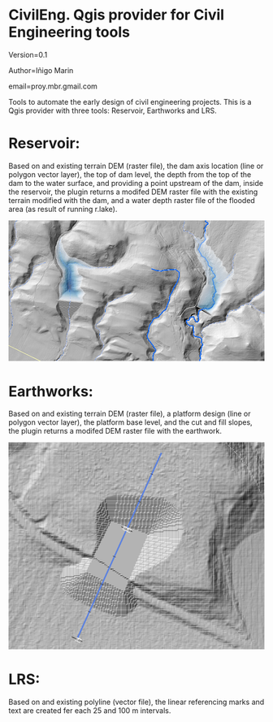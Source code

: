 # CivilEng. Qgis provider for Civil Engineering tools
Version=0.1

Author=Iñigo Marin

email=proy.mbr.gmail.com


Tools to automate the early design of civil engineering projects. This is a Qgis provider with three tools: Reservoir, Earthworks and LRS.

# Reservoir:
Based on and existing terrain DEM (raster file), the dam axis location (line or polygon vector layer), the top of dam level, the depth from the top of the dam to the water surface, and providing a point upstream of the dam, inside the reservoir, the plugin returns a modifed DEM raster file with the existing terrain modified with the dam, and a water depth raster file of the flooded area (as result of running r.lake). 


![Reservoir Sample image](/support/Reservoir_sample_image.png)



# Earthworks: 
Based on and existing terrain DEM (raster file), a platform design (line or polygon vector layer), the platform base level, and the cut and fill slopes, the plugin returns a modifed DEM raster file with the earthwork.

![Earthworks Sample image](/support/LRS_sample_image.png)

# LRS:
Based on and existing polyline (vector file), the linear referencing marks and text are created fer each 25 and 100 m intervals.
